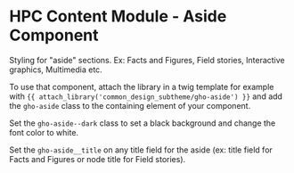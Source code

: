 HPC Content Module - Aside Component
==============================================

Styling for "aside" sections. Ex: Facts and Figures, Field stories, Interactive
graphics, Multimedia etc.

To use that component, attach the library in a twig template for example with
`{{ attach_library('common_design_subtheme/gho-aside') }}` and add the
`gho-aside` class to the containing element of your component.

Set the `gho-aside--dark` class to set a black background and change the font
color to white.

Set the `gho-aside__title` on any title field for the aside (ex: title field
for Facts and Figures or node title for Field stories).
